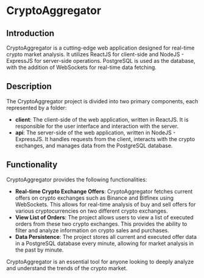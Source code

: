 <h1>CryptoAggregator</h1>

<h2>Introduction</h2>

<p>CryptoAggregator is a cutting-edge web application designed for real-time crypto market analysis. It utilizes ReactJS for client-side and NodeJS - ExpressJS for server-side operations. PostgreSQL is used as the database, with the addition of WebSockets for real-time data fetching.</p>

<h2>Description</h2>

<p>The CryptoAggregator project is divided into two primary components, each represented by a folder:</p>

<ul>
  <li><strong>client</strong>: The client-side of the web application, written in ReactJS. It is responsible for the user interface and interaction with the server.</li>
  <li><strong>api</strong>: The server-side of the web application, written in NodeJS - ExpressJS. It handles requests from the client, interacts with the crypto exchanges, and manages data from the PostgreSQL database.</li>
</ul>

<h2>Functionality</h2>

<p>CryptoAggregator provides the following functionalities:</p>

<ul>
  <li><strong>Real-time Crypto Exchange Offers</strong>: CryptoAggregator fetches current offers on crypto exchanges such as Binance and Bitfinex using WebSockets. This allows for real-time analysis of buy and sell offers for various cryptocurrencies on two different crypto exchanges.</li>
  <li><strong>View List of Orders</strong>: The project allows users to view a list of executed orders from these two crypto exchanges. This provides the ability to filter and analyze information on crypto sales and purchases.</li>
  <li><strong>Data Persistence</strong>: The project stores all current and executed offer data in a PostgreSQL database every minute, allowing for market analysis in the past by minute.</li>
</ul>

<p>CryptoAggregator is an essential tool for anyone looking to deeply analyze and understand the trends of the crypto market.</p>
